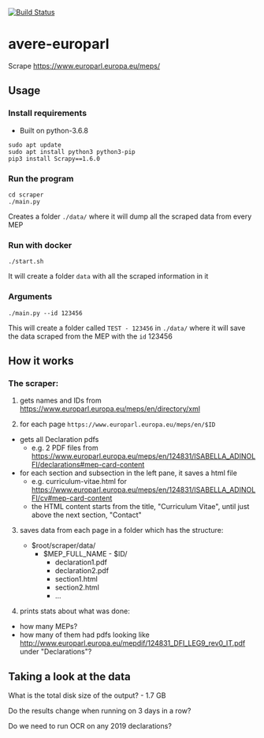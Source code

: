 [![Build Status](https://jenkins.liquiddemo.org/api/badges/CRJI/avere-europarl/status.svg)](https://jenkins.liquiddemo.org/CRJI/avere-europarl)

# avere-europarl

Scrape https://www.europarl.europa.eu/meps/

## Usage

### Install requirements

- Built on python-3.6.8

```shell
sudo apt update
sudo apt install python3 python3-pip
pip3 install Scrapy==1.6.0
```

### Run the program
```shell
cd scraper
./main.py
```
Creates a folder `./data/` where it will dump all the scraped data from every MEP

### Run with docker

```shell
./start.sh
```
It will create a folder `data`  with all the scraped information in it

### Arguments
```shell
./main.py --id 123456
```
This will create a folder called `TEST - 123456` in `./data/` where it will save the data scraped from the MEP with the `id` 123456

## How it works

### The scraper:

 1. gets names and IDs from https://www.europarl.europa.eu/meps/en/directory/xml

 2. for each page `https://www.europarl.europa.eu/meps/en/$ID`
   * gets all Declaration pdfs
     - e.g. 2 PDF files from https://www.europarl.europa.eu/meps/en/124831/ISABELLA_ADINOLFI/declarations#mep-card-content
   * for each section and subsection in the left pane, it saves a html file
     - e.g. curriculum-vitae.html for https://www.europarl.europa.eu/meps/en/124831/ISABELLA_ADINOLFI/cv#mep-card-content
     - the HTML content starts from the title, "Curriculum Vitae", until just above the next section, "Contact"

 3. saves data from each page in a folder which has the structure:

    - $root/scraper/data/
      - $MEP_FULL_NAME - $ID/
          * declaration1.pdf
          * declaration2.pdf
          * section1.html
          * section2.html
          * ...

 4. prints stats about what was done:
   - how many MEPs?
   - how many of them had pdfs looking like http://www.europarl.europa.eu/mepdif/124831_DFI_LEG9_rev0_IT.pdf under "Declarations"?

## Taking a look at the data

What is the total disk size of the output? - 1.7 GB

Do the results change when running on 3 days in a row?

Do we need to run OCR on any 2019 declarations?